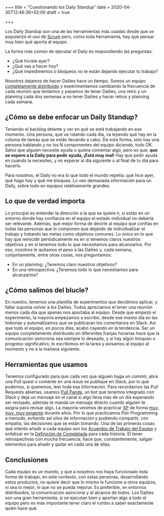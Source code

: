 +++
title = "Cuestionando los Daily Standup"
date = 2020-04-30T12:46:36+02:00
draft = true

+++

Los Daily Standup son una de las herramientas m&aacute;s usadas desde que se populariz&oacute; el uso de [Scrum](https://www.scrum.org/resources/what-is-a-daily-scrum) pero, como toda herramienta, hay que pensar muy bien qu&eacute; aporta al equipo.

La forma m&aacute;s com&uacute;n de ejecutar el Daily es respondiendo las preguntas:
* &iquest;Qu&eacute; hiciste ayer?
* &iquest;Qu&eacute; vas a hacer hoy?
* &iquest;Qu&eacute; impedimentos o bloqueos no te est&aacute;n dejando ejecutar tu trabajo?

Nosotros dejamos de hacer Dailies hace un tiempo.
Somos un equipo [completamente distribuido](https://timezone.io/team/spring-cloud-services) y experimentamos cambiando la frecuencia de cada reuni&oacute;n que ten&iacute;amos y pasamos de tener Dailies, una retro y un planning cada dos semanas a no tener Dailies y hacer retros y planning cada semana.

## &iquest;C&oacute;mo se debe enfocar un Daily Standup?

Teniendo el backlog delante y ver en qu&eacute; se est&aacute; trabajando en ese momento.
Una persona, que va rotando cada d&iacute;a, va leyendo qu&eacute; hay en la columa de tareas que se est&aacute;n llevando a cabo. De esta forma, s&oacute;lo hay una persona hablando y no los N componentes del equipo diciendo, todo OK. Salvo que alguien necesite ayuda o quiera comentar algo, pero es que, **que se espere a la Daily para pedir ayuda, &iexcl;Est&aacute; muy mal!** Hay que pedir ayuda en cuando la necesites, y no esperar al d&iacute;a siguiente o al final de tu d&iacute;a para hacerlo.

Para nosotros, el Daily no era lo que todo el mundo repet&iacute;a: qu&eacute; hice ayer, qu&eacute; hago hoy y qu&eacute; me bloquea. Lo veo demasiada informaci&oacute;n para un Daily, sobre todo en equipos relativamente grandes.

## Lo que de verdad importa

Lo principal es entender la direcci&oacute;n a la que se quiere ir, si est&aacute;s en un entorno donde hay confianza en el equipo el estado individual no deber&iacute;a ser relevante. Adem&aacute;s, qu&eacute; mejor forma de decirle al equipo que conf&iacute;as en todas las personas que lo componen que dejando de individualizar el trabajo y tratando las metas como objetivos comunes.
Lo &uacute;nico en lo que hay que reinicidir peri&oacute;dicamente es en si tenemos claros nuestros objetivos y en si tenemos todo lo que necesitamos para alcanzarlos.
Por eso, nosotros le quitamos el peso a las Dailies y, cada semana, conjuntamente, entre otras cosas, nos preguntamos:
* En un planning: &iquest;Tenemos claro nuestros objetivos?
* En una retrospectiva: &iquest;Tenemos todo lo que necesitamos para alcanzarlos?

## &iquest;C&oacute;mo salimos del blucle?

En nuestro, tenemos una plantilla de experimentos que decidimos aplicar, y fallar supon&iacute;a volver a los Dailies. 
Todos apreciamos el tener una reuni&oacute;n menos cada d&iacute;a que apenas nos aportaba al equipo.
Desde que empez&oacute; el experimento, la mayor&iacute;a empezamos a escribir, desde ese mismo d&iacute;a en las historias y automatizamos que se publicaran los comentarios en Slack. As&iacute; que todo el equipo, en pocos d&iacute;as, acab&oacute; cayendo en la tendencia.
Ser un equipo completamente distribuido en diferentes franjas horarias hace que la comunicaci&oacute;n as&iacute;ncrona sea siempre lo deseado, y si hay alg&uacute;n bloqueo o progreso significativo, lo escribimos en la tarea y avisamos al equipo al momento y no a la ma&ntilde;ana siguiente.

## Herramientas que usamos

Tenemos configurado para que cada vez que alguien haga un commit, abra una Pull quest o comente en una issue se publique en Slack, por lo que podemos, si queremos, leer toda esa informaci&oacute;n.
Para recordarnos las Pull Requests abiertas, usamos [Pull Panda](https://pullreminders.com), un bot que tenemos integrado con Slack y deja un mensaje en el canal si algo lleva m&aacute;s de un d&iacute;a esperando ser revisado, adem&aacute;s te manda un mensaje directo cuando alguien te asigna para revisar algo.
La mayor&iacute;a venimos de practicar [XP](https://en.wikipedia.org/wiki/Extreme_programming) de forma [muy, muy, muy exigente](https://builttoadapt.io/pivotal-labs-a-very-different-type-of-consultancy-9b47a27f0388) durante a&ntilde;os. Por lo que practicamos Pair Programming a menudo, evitando as&iacute; silos de informaci&oacute;n y pudiendo compartir, con empat&iacute;a, las decisiones que se est&aacute;n tomando.
Una de las primeras cosas que intento a&ntilde;adir a cada equipo son los [Acuerdos de Trabajo del Equipo](https://www.uvm.edu/sites/default/files/working-agreements-defined.pdf) y enfatizar en la [Definici&oacute;n de Completada](https://www.agilealliance.org/glossary/definition-of-done) para cada historia. El tener retrospectivas con mucha frecuencia, hace que, constantemente, salgan elementos para a&ntilde;adir y quitar en cada una de ellas.

## Conclusiones

Cada equipo es un mundo, y que a nosotros nos haya funcionado esta forma de trabajar, en este contexto, con estas personas, desarrollando estos productos, no quiere decir que lo mismo le funcione a otros equipos, ni sea lo mejor, ni que no se pueda mejorar.
Es preferible, en entornos distribuidos, la comunicaci&oacute;n as&iacute;ncrona y al alcance de todos.
Los Dailies son una gran herramienta, si se ejecutan bien y aportan algo a todo el equipo pero es m&aacute;s importante tener claro el rumbo a saber exactamente qui&eacute;n hace qu&eacute;.

